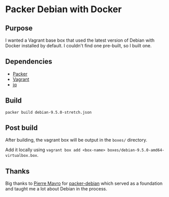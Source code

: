 # Packer Debian with Docker

## Purpose

I wanted a Vagrant base box that used the latest version of Debian with Docker installed by default. I couldn't find one pre-built, so I built one.

## Dependencies

* [Packer](https://www.packer.io/)
* [Vagrant](https://www.vagrantup.com/)
* [jq](https://stedolan.github.io/jq/download/)

## Build

```
packer build debian-9.5.0-stretch.json
```

## Post build

After building, the vagrant box will be output in the `boxes/` directory.

Add it locally using `vagrant box add <box-name> boxes/debian-9.5.0-amd64-virtualbox.box`.

## Thanks

Big thanks to [Pierre Mavro](https://github.com/deimosfr) for [packer-debian](https://github.com/deimosfr/packer-debian) which served as a foundation and taught me a lot about Debian in the process.
